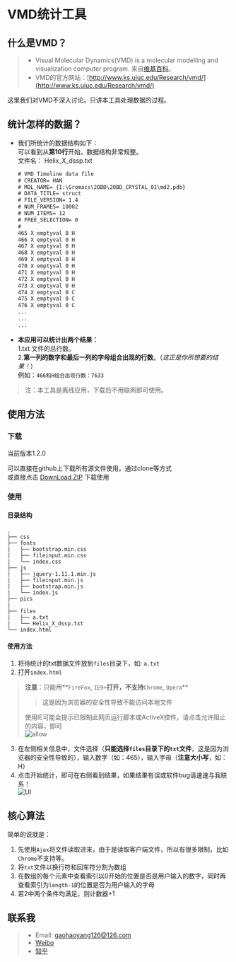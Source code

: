 # VMD统计工具
## 什么是VMD？
> * Visual Molecular Dynamics(VMD) is a molecular modelling and visualization computer program. 来自[维基百科](http://en.wikipedia.org/wiki/Visual_Molecular_Dynamics)。
> * VMD的官方网站：[http://www.ks.uiuc.edu/Research/vmd/](http://www.ks.uiuc.edu/Research/vmd/)

这里我们对VMD不深入讨论。只讲本工具处理数据的过程。
## 统计怎样的数据？
* 我们所统计的数据结构如下：  
	可以看到从**第10行**开始，数据结构非常规整。  
	文件名： Helix_X_dssp.txt  
	```txt
	# VMD Timeline data file
	# CREATOR= HAN
	# MOL_NAME= {I:\Gromacs\2OBD\2OBD_CRYSTAL_01\md2.pdb}
	# DATA_TITLE= struct
	# FILE_VERSION= 1.4
	# NUM_FRAMES= 10002 
	# NUM_ITEMS= 12
	# FREE_SELECTION= 0
	#
	465 X emptyval 0 H
	466 X emptyval 0 H
	467 X emptyval 0 H
	468 X emptyval 0 H
	469 X emptyval 0 H
	470 X emptyval 0 H
	471 X emptyval 0 H
	472 X emptyval 0 H
	473 X emptyval 0 H
	474 X emptyval 0 C
	475 X emptyval 0 C
	476 X emptyval 0 C
	...
	...
	...
	```

* **本应用可以统计出两个结果：**  
1.txt 文件的总行数。  
2.**第一列的数字和最后一列的字母组合出现的行数**。（*这正是你所想要的结果！*）  
例如：`466和H组合出现行数：7633`  

> 注：本工具是离线应用，下载后不用联网即可使用。  

## 使用方法 

### 下载  

当前版本1.2.0  

可以直接在github上下载所有源文件使用。通过clone等方式  
或直接点击 [DownLoad ZIP](https://github.com/Gaohaoyang/statistical-tools-for-VMD/archive/master.zip) 下载使用  

### 使用  

#### 目录结构
```
.
├── css
├── fonts
|   ├── bootstrap.min.css
|	├── fileinput.min.css
|   └── index.css
├── js
|   ├── jquery-1.11.1.min.js
|   ├── fileinput.min.js
|	├── bootstrap.min.js
|   └── index.js
├── pics
|
├── files
|   ├── a.txt
|   └── Helix_X_dssp.txt
└── index.html
```   

#### 使用方法  

1. 将待统计的txt数据文件放到`files`目录下，如: `a.txt`  
2. 打开`index.html`  

> **注意**：只能用**`FireFox`, `IE9+`**打开，不支持**`Chrome`, `Opera`**
> > 这是因为浏览器的安全性导致不能访问本地文件  
>
> 使用IE可能会提示已限制此网页运行脚本或ActiveX控件，请点击允许阻止的内容，即可  
> ![allow](http://7q5cdt.com1.z0.glb.clouddn.com/statistical-tool-for-VMDallow.png)  

3. 在左侧相关信息中，文件选择（**只能选择`files`目录下的`txt`文件**，这是因为浏览器的安全性导致的），输入数字（如：465），输入字母（**注意大小写**，如：H）  
4. 点击开始统计，即可在右侧看到结果，如果结果有误或软件bug请速速与我联系！  
![UI](http://7q5cdt.com1.z0.glb.clouddn.com/statistical-tool-for-VMDUI.jpg)

## 核心算法  
简单的说就是： 

1. 先使用`Ajax`将文件读取进来，由于是读取客户端文件，所以有很多限制，比如`Chrome`不支持等。   
2. 将`txt`文件以换行符和回车符分割为数组   
3. 在数组的每个元素中查看索引以0开始的位置是否是用户输入的数字，同时再查看索引为`length-1`的位置是否为用户输入的字母   
4. 若2中两个条件均满足，则计数器+1   

## 联系我
> * Email: gaohaoyang126@126.com
> * [Weibo](http://weibo.com/3115521wh)
> * [知乎](http://www.zhihu.com/people/gao-hao-yang-7)
